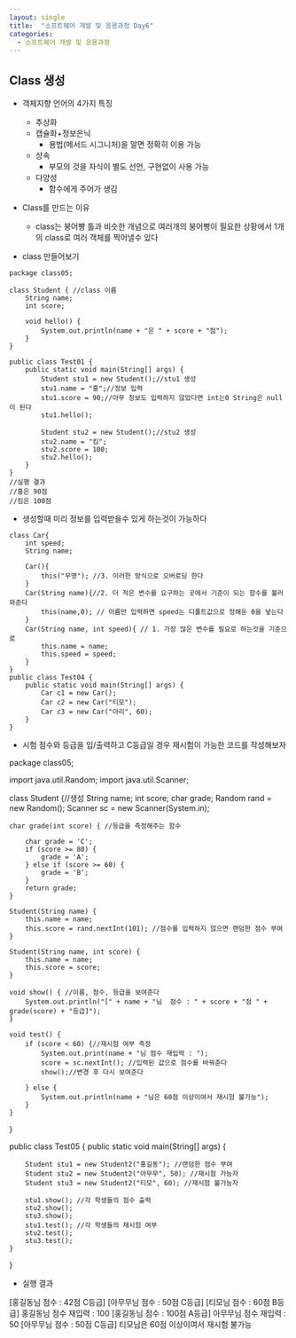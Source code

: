 ```yaml
---
layout: single
title:  "소프트웨어 개발 및 응용과정 Day6"
categories:
  - 소프트웨어 개발 및 응용과정
---
```

## Class 생성

* 객체지향 언어의 4가지 특징
  * 추상화
  * 캡슐화+정보은닉
    * 용법(메서드 시그니처)을 알면 정확히 이용 가능
  * 상속
    * 부모의 것을 자식이 별도 선언, 구현없이 사용 가능
  * 다양성
    * 함수에게 주어가 생김

* Class를 만드는 이유
  * class는 붕어빵 틀과 비슷한 개념으로 여러개의 붕어빵이 필요한 상황에서 1개의 class로 여러 객체를 찍어낼수 있다

* class 만들어보기
```
package class05;

class Student { //class 이름
	String name;
	int score;

	void hello() {
		System.out.println(name + "은 " + score + "점");
	}
}

public class Test01 {
	public static void main(String[] args) {
		Student stu1 = new Student();//stu1 생성
		stu1.name = "홍";//정보 입력
		stu1.score = 90;//아무 정보도 입력하지 않았다면 int는0 String은 null이 된다
		stu1.hello(); 

		Student stu2 = new Student();//stu2 생성
		stu2.name = "킴";
		stu2.score = 100;
		stu2.hello();
	}
}
//실행 결과
//홍은 90점
//킴은 100점
```




* 생성할때 미리 정보를 입력받을수 있게 하는것이 가능하다
```
class Car{
	int speed;
	String name;
	
	Car(){
		this("무명"); //3. 이러한 방식으로 오버로딩 한다
	}
	Car(String name){//2. 더 적은 변수를 요구하는 곳에서 기준이 되는 함수를 불러와준다
		this(name,0); // 이름만 입력하면 speed는 디폴트값으로 정해둔 0을 넣는다
	}
	Car(String name, int speed){ // 1. 가장 많은 변수를 필요로 하는것을 기준으로
		this.name = name;
		this.speed = speed;
	}
}
public class Test04 {
	public static void main(String[] args) {
		Car c1 = new Car();
		Car c2 = new Car("티모");
		Car c3 = new Car("아리", 60);
    }
}
```



* 시험 점수와 등급을 입/출력하고 C등급일 경우 재시험이 가능한 코드를 작성해보자

package class05;

import java.util.Random;
import java.util.Scanner;

class Student {//생성
	String name;
	int score;
	char grade;
	Random rand = new Random();
	Scanner sc = new Scanner(System.in);

	char grade(int score) { //등급을 측정해주는 함수

		char grade = 'C';
		if (score >= 80) {
			grade = 'A';
		} else if (score >= 60) {
			grade = 'B';
		}
		return grade;
	}

	Student(String name) {
		this.name = name;
		this.score = rand.nextInt(101); //점수를 입력하지 않으면 랜덤한 점수 부여
	}

	Student(String name, int score) {
		this.name = name;
		this.score = score;
	}

	void show() { //이름, 점수, 등급을 보여준다
		System.out.println("[" + name + "님	점수 : " + score + "점 " + grade(score) + "등급]");
	}

	void test() {
		if (score < 60) {//재시험 여부 측정
			System.out.print(name + "님 점수 재입력 : ");
			score = sc.nextInt(); //입력된 값으로 점수를 바꿔준다
			show();//변경 후 다시 보여준다

		} else {
			System.out.println(name + "님은 60점 이상이여서 재시험 불가능");
		}
	}
}

public class Test05 {
	public static void main(String[] args) {

		Student stu1 = new Student2("홍길동"); //랜덤한 점수 부여
		Student stu2 = new Student2("아무무", 50); //재시험 가능자
		Student stu3 = new Student2("티모", 60); //재시험 불가능자

		stu1.show(); //각 학생들의 점수 출력
		stu2.show();
		stu3.show();
		stu1.test(); //각 학생들의 재시험 여부
		stu2.test();
		stu3.test();
	}
}



* 실행 결과

[홍길동님	점수 : 42점 C등급]
[아무무님	점수 : 50점 C등급]
[티모님	점수 : 60점 B등급]
홍길동님 점수 재입력 : 100
[홍길동님	점수 : 100점 A등급]
아무무님 점수 재입력 : 50
[아무무님	점수 : 50점 C등급]
티모님은 60점 이상이여서 재시험 불가능
